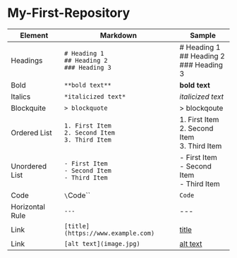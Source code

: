 # My-First-Repository



| Element | Markdown | Sample |
| ----------- | ----------- | ----------- |
| Headings | `# Heading 1` <br> `## Heading 2` <br> `### Heading 3`| # Heading 1 <br> ## Heading 2 <br> ### Heading 3 |
| Bold | `**bold text**` | **bold text**
| Italics | `*italicized text*` | *italicized text* |
| Blockquite | `> blockquote` | > blockqoute | 
| Ordered List | `1. First Item` <br> `2. Second Item` <br> `3. Third Item` | 1. First Item <br> 2. Second Item <br> 3. Third Item |
| Unordered List |  `- First Item` <br> `- Second Item` <br> `- Third Item` | - First Item <br> - Second Item <br> - Third Item |
| Code | `\`Code\`` | `Code` |
| Horizontal Rule | `---` | --- |
| Link | `[title](https://www.example.com)` | [title](https://www.example.com) |
| Link | `[alt text](image.jpg)` | [alt text](image.jpg) |


